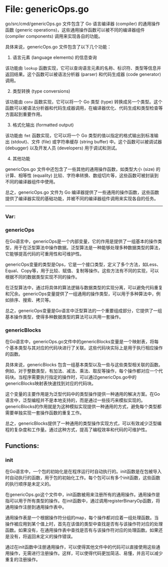 # File: genericOps.go

go/src/cmd/genericOps.go 文件包含了 Go 语言编译器 (compiler) 的通用操作函数 (generic operations)，这些通用操作函数可以被不同的编译器组件 (compiler components) 调用来实现各自的功能。

具体来说，genericOps.go 文件包含了以下几个功能：

1. 语言元素 (language elements) 的信息查询

该功能由 `lookup` 函数实现，它可以查询语言元素的名称、标识符、类型等信息并返回结果。这个函数可以被语法分析器 (parser) 和代码生成器 (code generator) 调用。

2. 类型转换 (type conversions)

该功能由 `conv` 函数实现，它可以将一个 Go 类型 (type) 转换成另一个类型。这个函数可以被语法分析器和代码生成器调用，在编译器优化、代码生成和类型检查等方面起到重要作用。

3. 格式化输出 (formatted output)

该功能由 `fmt` 函数实现，它可以将一个 Go 类型的值以指定的格式输出到标准输出 (stdout)、文件 (file) 或字符串缓存 (string buffer) 中。这个函数可以被调试器 (debugger) 以及开发人员 (developers) 用于调试和测试。

4. 其他功能

genericOps.go 文件中还包含了一些其他的通用操作函数，如类型大小 (size) 的计算、相等性 (equality) 比较、字符串转换、数组切片等，这些函数可被封装到不同的编译器组件中使用。

总之，genericOps.go 文件为 Go 编译器提供了一些通用的操作函数，这些函数提供了编译器实现的基础功能，并被不同的编译器组件调用来实现各自的任务。




---

### Var:

### genericOps

在Go语言中，genericOps是一个内部变量，它的作用是提供了一组基本的操作类型，用于在泛型算法中操作数据。泛型算法是一种能够处理多种数据类型的算法，它能够提高代码的可重用性和可维护性。

genericOps变量的类型是Ops，它是一个接口类型，定义了多个方法，如Less、Equal、Copy等，用于比较、赋值、复制等操作。这些方法有不同的实现，可以根据不同的数据类型实现不同的操作。

在泛型算法中，通过将具体的算法逻辑与数据类型的实现分离，可以避免代码重复和冗余。genericOps变量提供了一组通用的操作类型，可以用于多种算法中，例如排序、搜索、拷贝等。

总之，genericOps变量是Go语言中泛型算法的一个重要组成部分，它提供了一组基本操作类型，使得多种数据类型的算法可以共用一套操作。



### genericBlocks

在Go语言中，genericOps.go文件中的genericBlocks变量是一个映射表，将每个基本类型与其对应的代码块进行了关联。这些代码块实际上是用于执行相应操作的函数。

具体来说，genericBlocks 包含一组基本类型以及一些与这些类型相关联的函数。例如，对于整数类型，有加法、减法、乘法、取反等操作，每个操作都对应一个代码块。当程序需要执行指定的操作时，可以通过genericOps.go中的genericBlocks映射表快速找到对应的代码块。

这个变量的主要作用是为泛型代码中的类型操作提供一种通用的解决方案。在Go语言中，泛型编程并不是本地支持的，而是通过一些技巧来模拟实现的。genericBlocks的作用就是为这种模拟实现提供一种通用的方式，避免每个类型都需要单独实现一套操作函数的重复工作。

总之，genericBlocks提供了一种通用的类型操作实现方式，可以有效减少泛型编程的复杂度和工作量。通过这种方式，提高了编程效率和代码的可维护性。



## Functions:

### init

在Go语言中，一个包的初始化是在程序运行时自动执行的。init函数是在包被导入时自动执行的函数，用于包的初始化工作。每个包可以有多个init函数，这些函数的执行顺序是未定义的。

在genericOps.go这个文件中，init函数被用来注册所有的通用操作。通用操作是指可以用于所有类型的操作。在init函数中，通过调用registerBinaryOp函数，将通用操作注册到通用操作表中。

通用操作表是一个根据操作符分组的map，每个操作都对应着一组处理函数。当操作被应用到某个值上时，首先在该值的类型中查找是否有与该操作符对应的处理函数。如果没有，在通用操作表中查找是否有与该操作符对应的处理函数。如果还是没有，将返回未定义的操作错误。

通过在init函数中注册通用操作，可以使得其他文件中的代码可以直接使用这些通用操作，无需进行注册操作。这样，可以使得代码更加简洁、易懂，并且可以减少重复的注册操作。



